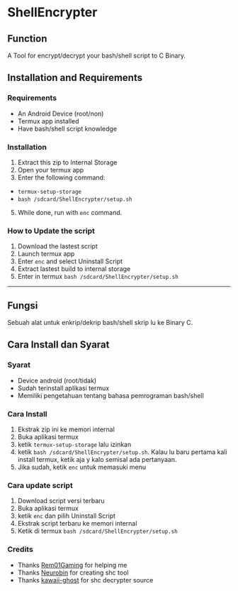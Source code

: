 # ShellEncrypter

## Function
A Tool for encrypt/decrypt your bash/shell script to C Binary.

## Installation and Requirements

### Requirements
- An Android Device (root/non)
- Termux app installed
- Have bash/shell script knowledge

### Installation
1. Extract this zip to Internal Storage
2. Open your termux app
3. Enter the following command: 
- `termux-setup-storage`
- `bash /sdcard/ShellEncrypter/setup.sh`
5. While done, run with `enc` command.

### How to Update the script
1. Download the lastest script
2. Launch termux app
3. Enter `enc` and select Uninstall Script
4. Extract lastest build to internal storage
5. Enter in termux `bash /sdcard/ShellEncrypter/setup.sh`

------------------------------ 

## Fungsi
Sebuah alat untuk enkrip/dekrip bash/shell skrip lu ke Binary C.

## Cara Install dan Syarat

### Syarat
- Device android (root/tidak)
- Sudah terinstall aplikasi termux
- Memiliki pengetahuan tentang bahasa pemrograman bash/shell

### Cara Install
1. Ekstrak zip ini ke memori internal
2. Buka aplikasi termux
3. ketik `termux-setup-storage` lalu izinkan
4. ketik `bash /sdcard/ShellEncrypter/setup.sh`. Kalau lu baru pertama kali install termux, ketik aja y kalo semisal ada pertanyaan.
5. Jika sudah, ketik `enc` untuk memasuki menu

### Cara update script
1. Download script versi terbaru
2. Buka aplikasi termux
3. ketik `enc` dan pilih Uninstall Script
4. Ekstrak script terbaru ke memori internal
5. Ketik di termux `bash /sdcard/ShellEncrypter/setup.sh`

### Credits
- Thanks [Rem01Gaming](https://github.com/Rem01Gaming) for helping me
- Thanks [Neurobin](https://github.com/neurobin) for creating shc tool
- Thanks [kawaii-ghost](https://github.com/kawaii-ghost) for shc decrypter source
